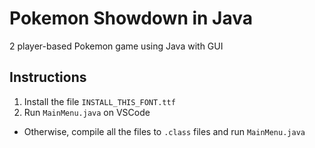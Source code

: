 # Pokemon Showdown in Java
2 player-based Pokemon game using Java with GUI
## Instructions
1. Install the file ```INSTALL_THIS_FONT.ttf```
2. Run ```MainMenu.java``` on VSCode
  - Otherwise, compile all the files to ```.class``` files and run ```MainMenu.java```
